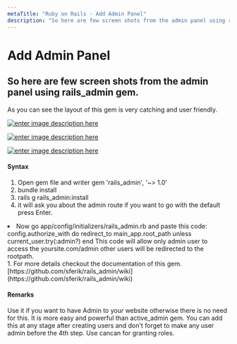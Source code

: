 ```yaml
---
metaTitle: "Ruby on Rails - Add Admin Panel"
description: "So here are few screen shots from the admin panel using rails_admin gem."
---
```


# Add Admin Panel




## So here are few screen shots from the admin panel using rails_admin gem.


As you can see the layout of this gem is very catching and user friendly.

[<img src="https://i.stack.imgur.com/xuqoG.png" alt="enter image description here" />](https://i.stack.imgur.com/xuqoG.png)

[<img src="https://i.stack.imgur.com/SQKX2.png" alt="enter image description here" />](https://i.stack.imgur.com/SQKX2.png)

[<img src="https://i.stack.imgur.com/KrU7B.png" alt="enter image description here" />](https://i.stack.imgur.com/KrU7B.png)



#### Syntax


1. Open gem file and writer gem 'rails_admin', '~> 1.0'
1. bundle install
1. rails g rails_admin:install
1. it will ask you about the admin route if you want to go with the default press Enter.
<li>Now go app/config/initializers/rails_admin.rb and paste this code:     config.authorize_with do
redirect_to main_app.root_path unless current_user.try(:admin?)
end
This code will allow only admin user to access the yoursite.com/admin other users will be redirected to the rootpath.</li>
1. For more details checkout the documentation of this gem. [https://github.com/sferik/rails_admin/wiki](https://github.com/sferik/rails_admin/wiki)



#### Remarks


Use it if you want to have Admin to your website otherwise there is no need for this. It is more easy and powerful than active_admin gem. You can add this at any stage after creating users and don't forget to make any user admin before the 4th step. Use cancan for granting roles.

